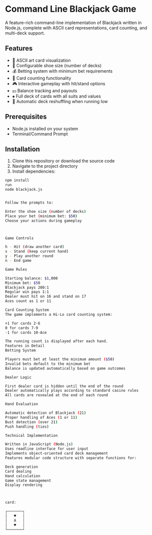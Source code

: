 # Command Line Blackjack Game

A feature-rich command-line implementation of Blackjack written in Node.js, complete with ASCII card representations, card counting, and multi-deck support.

## Features

- 🎴 ASCII art card visualization
- 🎲 Configurable shoe size (number of decks)
- 💰 Betting system with minimum bet requirements
- 🔢 Card counting functionality
- 🎮 Interactive gameplay with hit/stand options
- 💵 Balance tracking and payouts
- ♠️ Full deck of cards with all suits and values
- 🔄 Automatic deck reshuffling when running low

## Prerequisites

- Node.js installed on your system
- Terminal/Command Prompt

## Installation

1. Clone this repository or download the source code
2. Navigate to the project directory
3. Install dependencies:
```bash
npm install
run 
node blackjack.js


Follow the prompts to:

Enter the shoe size (number of decks)
Place your bet (minimum bet: $50)
Choose your actions during gameplay



Game Controls

h - Hit (draw another card)
s - Stand (keep current hand)
y - Play another round
n - End game

Game Rules

Starting balance: $1,000
Minimum bet: $50
Blackjack pays 200:1
Regular win pays 1:1
Dealer must hit on 16 and stand on 17
Aces count as 1 or 11

Card Counting System
The game implements a Hi-Lo card counting system:

+1 for cards 2-6
0 for cards 7-9
-1 for cards 10-Ace

The running count is displayed after each hand.
Features in Detail
Betting System

Players must bet at least the minimum amount ($50)
Invalid bets default to the minimum bet
Balance is updated automatically based on game outcomes

Dealer Logic

First dealer card is hidden until the end of the round
Dealer automatically plays according to standard casino rules
All cards are revealed at the end of each round

Hand Evaluation

Automatic detection of Blackjack (21)
Proper handling of Aces (1 or 11)
Bust detection (over 21)
Push handling (ties)

Technical Implementation

Written in JavaScript (Node.js)
Uses readline interface for user input
Implements object-oriented card deck management
Features modular code structure with separate functions for:

Deck generation
Card dealing
Hand calculation
Game state management
Display rendering



card:

┌───────┐
│   ♥️   │
│   A   │
│   ♥️   │
└───────┘